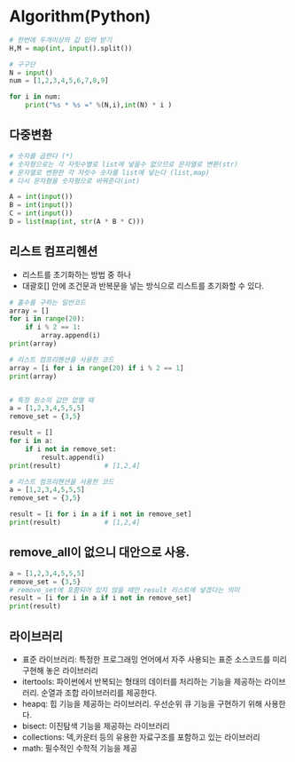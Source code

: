 # Algorithm(Python)

```python
# 한번에 두개이상의 값 입력 받기
H,M = map(int, input().split())

# 구구단
N = input()
num = [1,2,3,4,5,6,7,8,9]

for i in num:
    print("%s * %s =" %(N,i),int(N) * i )
```

## 다중변환
```python
# 숫자를 곱한다 (*) 
# 숫자형으로는 각 자릿수별로 list에 넣을수 없으므로 문자열로 변환(str)
# 문자열로 변환한 각 자릿수 숫자를 list에 넣는다 (list,map)
# 다시 문자형을 숫자형으로 바꿔준다(int) 

A = int(input())
B = int(input())
C = int(input())
D = list(map(int, str(A * B * C)))
```

## 리스트 컴프리헨션
- 리스트를 초기화하는 방법 중 하나
- 대괄호[] 안에 조건문과 반복문을 넣는 방식으로 리스트를 초기화할 수 있다.
```python
# 홀수를 구하는 일반코드
array = []
for i in range(20):
    if i % 2 == 1:
        array.append(i)
print(array)

# 리스트 컴프리헨션을 사용한 코드
array = [i for i in range(20) if i % 2 == 1]
print(array)


# 특정 원소의 값만 없앨 때
a = [1,2,3,4,5,5,5]
remove_set = {3,5}

result = []
for i in a:
    if i not in remove_set:
        result.append(i)
print(result)           # [1,2,4]

# 리스트 컴프리헨션을 사용한 코드
a = [1,2,3,4,5,5,5]
remove_set = {3,5}

result = [i for i in a if i not in remove_set]
print(result)           # [1,2,4]
```

## remove_all이 없으니 대안으로 사용.
```python
a = [1,2,3,4,5,5,5]
remove_set = {3,5}
# remove_set에 포함되어 있지 않을 때만 result 리스트에 넣겠다는 의미
result = [i for i in a if i not in remove_set]
print(result)
```

## 라이브러리
- 표준 라이브러리: 특정한 프로그래밍 언어에서 자주 사용되는 표준 소스코드를 미리 구현해 놓은 라이브러리
- itertools: 파이썬에서 반복되는 형태의 데이터를 처리하는 기능을 제공하는 라이브러리. 순열과 조합 라이브러리를 제공한다.
- heapq: 힙 기능을 제공하는 라이브러리. 우선순위 큐 기능을 구현하기 위해 사용한다.
- bisect: 이진탐색 기능을 제공하는 라이브러리
- collections: 덱,카운터 등의 유용한 자료구조를 포함하고 있는 라이브러리
- math: 필수적인 수학적 기능을 제공

